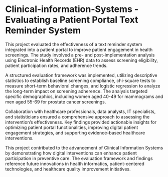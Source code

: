 # Clinical-information-Systems - Evaluating a Patient Portal Text Reminder System
This project evaluated the effectiveness of a text reminder system integrated into a patient portal to improve patient engagement in health screenings. The study involved a pre- and post-implementation analysis using Electronic Health Records (EHR) data to assess screening eligibility, patient participation rates, and adherence trends.

A structured evaluation framework was implemented, utilizing descriptive statistics to establish baseline screening compliance, chi-square tests to measure short-term behavioral changes, and logistic regression to analyze the long-term impact on screening adherence. The analysis targeted specific demographics, including women aged 40-49 for mammograms and men aged 55-69 for prostate cancer screenings.

Collaboration with healthcare professionals, data analysts, IT specialists, and statisticians ensured a comprehensive approach to assessing the intervention’s effectiveness. Key findings provided actionable insights for optimizing patient portal functionalities, improving digital patient engagement strategies, and supporting evidence-based healthcare interventions.

This project contributed to the advancement of Clinical Information Systems by demonstrating how digital interventions can enhance patient participation in preventive care. The evaluation framework and findings reference future innovations in health informatics, patient-centered technologies, and healthcare quality improvement initiatives.
